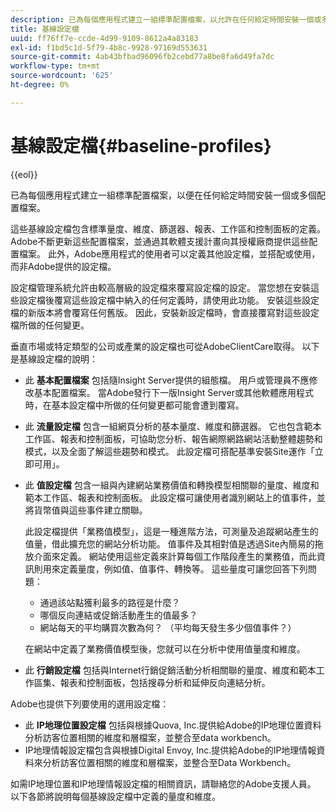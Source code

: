 ```yaml
---
description: 已為每個應用程式建立一組標準配置檔案，以允許在任何給定時間安裝一個或多個配置檔案。
title: 基線設定檔
uuid: ff76ff7e-ccde-4d99-9109-8612a4a83183
exl-id: f1bd5c1d-5f79-4b8c-9928-97169d553631
source-git-commit: 4ab43bfbad96096fb2cebd77a8be8fa6d49fa7dc
workflow-type: tm+mt
source-wordcount: '625'
ht-degree: 0%

---
```


# 基線設定檔{#baseline-profiles}

{{eol}}

已為每個應用程式建立一組標準配置檔案，以便在任何給定時間安裝一個或多個配置檔案。

這些基線設定檔包含標準量度、維度、篩選器、報表、工作區和控制面板的定義。 Adobe不斷更新這些配置檔案，並通過其軟體支援計畫向其授權廠商提供這些配置檔案。 此外，Adobe應用程式的使用者可以定義其他設定檔，並搭配或使用，而非Adobe提供的設定檔。

設定檔管理系統允許由較高層級的設定檔來覆寫設定檔的設定。 當您想在安裝這些設定檔後覆寫這些設定檔中納入的任何定義時，請使用此功能。 安裝這些設定檔的新版本將會覆寫任何舊版。 因此，安裝新設定檔時，會直接覆寫對這些設定檔所做的任何變更。

垂直市場或特定類型的公司或產業的設定檔也可從AdobeClientCare取得。 以下是基線設定檔的說明：

* 此 **基本配置檔案** 包括隨Insight Server提供的組態檔。 用戶或管理員不應修改基本配置檔案。 當Adobe發行下一版Insight Server或其他軟體應用程式時，在基本設定檔中所做的任何變更都可能會遭到覆寫。
* 此 **流量設定檔** 包含一組網頁分析的基本量度、維度和篩選器。 它也包含範本工作區、報表和控制面板，可協助您分析、報告網際網路網站活動整體趨勢和模式，以及全面了解這些趨勢和模式。 此設定檔可搭配基準安裝Site運作「立即可用」。
* 此 **值設定檔** 包含一組與內建網站業務價值和轉換模型相關聯的量度、維度和範本工作區、報表和控制面板。 此設定檔可讓使用者識別網站上的值事件，並將貨幣值與這些事件建立關聯。

   此設定檔提供「業務值模型」，這是一種進階方法，可測量及追蹤網站產生的值量，借此擴充您的網站分析功能。 值事件及其相對值是透過Site內簡易的拖放介面來定義。 網站使用這些定義來計算每個工作階段產生的業務值，而此資訊則用來定義量度，例如值、值事件、轉換等。 這些量度可讓您回答下列問題：

   * 通過該站點獲利最多的路徑是什麼？
   * 哪個反向連結或促銷活動產生的值最多？
   * 網站每天的平均購買次數為何？ （平均每天發生多少個值事件？）

   在網站中定義了業務價值模型後，您就可以在分析中使用值量度和維度。

* 此 **行銷設定檔** 包括與Internet行銷促銷活動分析相關聯的量度、維度和範本工作區集、報表和控制面板，包括搜尋分析和延伸反向連結分析。

Adobe也提供下列要使用的選用設定檔：

* 此 **IP地理位置設定檔** 包括與根據Quova, Inc.提供給Adobe的IP地理位置資料分析訪客位置相關的維度和層檔案，並整合至data workbench。
* IP地理情報設定檔包含與根據Digital Envoy, Inc.提供給Adobe的IP地理情報資料來分析訪客位置相關的維度和層檔案，並整合至Data Workbench。

如需IP地理位置和IP地理情報設定檔的相關資訊，請聯絡您的Adobe支援人員。 以下各節將說明每個基線設定檔中定義的量度和維度。

